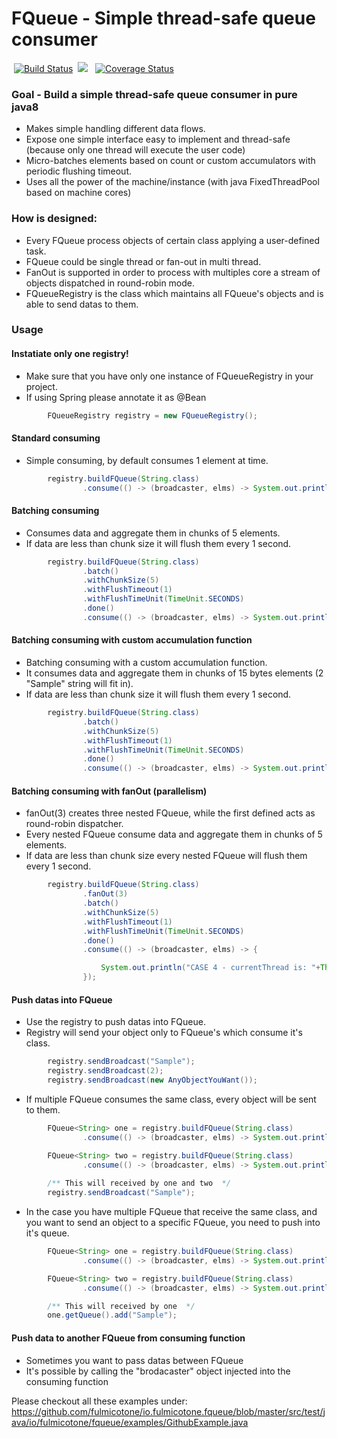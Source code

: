 # FQueue - Simple thread-safe queue consumer
&nbsp;[![Build Status](https://travis-ci.org/fulmicotone/io.fulmicotone.fqueue.svg?branch=master)](https://travis-ci.org/fulmicotone/io.fulmicotone.fqueue) &nbsp;[![](https://jitpack.io/v/fulmicotone/io.fulmicotone.fqueue.svg)](https://jitpack.io/#fulmicotone/io.fulmicotone.fqueue) &nbsp; [![Coverage Status](https://coveralls.io/repos/github/fulmicotone/io.fulmicotone.fqueue/badge.svg?branch=master)](https://coveralls.io/github/fulmicotone/io.fulmicotone.fqueue?branch=master)


### Goal - Build a simple thread-safe queue consumer in pure java8

- Makes simple handling different data flows.
- Expose one simple interface easy to implement and thread-safe (because only one thread will execute the user code)
- Micro-batches elements based on count or custom accumulators with periodic flushing timeout.
- Uses all the power of the machine/instance (with java FixedThreadPool based on machine cores)


### How is designed:

- Every FQueue process objects of certain class applying a user-defined task.
- FQueue could be single thread or fan-out in multi thread.
- FanOut is supported in order to process with multiples core a stream of objects dispatched in round-robin mode.
- FQueueRegistry is the class which maintains all FQueue's objects and is able to send datas to them.


### Usage

#### Instatiate only one registry!
- Make sure that you have only one instance of FQueueRegistry in your project.
- If using Spring please annotate it as @Bean

```java
        FQueueRegistry registry = new FQueueRegistry();
```



#### Standard consuming
- Simple consuming, by default consumes 1 element at time.

```java
        registry.buildFQueue(String.class)
                .consume(() -> (broadcaster, elms) -> System.out.println("CASE 1 - Elements batched are: "+elms.size()));

```


#### Batching consuming
- Consumes data and aggregate them in chunks of 5 elements.
- If data are less than chunk size it will flush them every 1 second.
```java
        registry.buildFQueue(String.class)
                .batch()
                .withChunkSize(5)
                .withFlushTimeout(1)
                .withFlushTimeUnit(TimeUnit.SECONDS)
                .done()
                .consume(() -> (broadcaster, elms) -> System.out.println("CASE 2 - Elements batched are: "+elms.size()));
```


#### Batching consuming with custom accumulation function
- Batching consuming with a custom accumulation function.
- It consumes data and aggregate them in chunks of 15 bytes elements (2 "Sample" string will fit in).
- If data are less than chunk size it will flush them every 1 second.
```java
        registry.buildFQueue(String.class)
                .batch()
                .withChunkSize(5)
                .withFlushTimeout(1)
                .withFlushTimeUnit(TimeUnit.SECONDS)
                .done()
                .consume(() -> (broadcaster, elms) -> System.out.println("CASE 2 - Elements batched are: "+elms.size()));
```


#### Batching consuming with fanOut (parallelism)
- fanOut(3) creates three nested FQueue, while the first defined acts as round-robin dispatcher.
- Every nested FQueue consume data and aggregate them in chunks of 5 elements.
- If data are less than chunk size every nested FQueue will flush them every 1 second.
```java
        registry.buildFQueue(String.class)
                .fanOut(3)
                .batch()
                .withChunkSize(5)
                .withFlushTimeout(1)
                .withFlushTimeUnit(TimeUnit.SECONDS)
                .done()
                .consume(() -> (broadcaster, elms) -> {

                    System.out.println("CASE 4 - currentThread is: "+Thread.currentThread().getName()+ " - Elements batched are: "+elms.size());
                });
```

#### Push datas into FQueue
- Use the registry to push datas into FQueue.
- Registry will send your object only to FQueue's which consume it's class.
```java
        registry.sendBroadcast("Sample");
        registry.sendBroadcast(2);
        registry.sendBroadcast(new AnyObjectYouWant());
```
- If multiple FQueue consumes the same class, every object will be sent to them.
```java
        FQueue<String> one = registry.buildFQueue(String.class)
                .consume(() -> (broadcaster, elms) -> System.out.println("ONE - Elements received are: " + elms.size()));

        FQueue<String> two = registry.buildFQueue(String.class)
                .consume(() -> (broadcaster, elms) -> System.out.println("TWO - Elements batched are: " + elms.size()));
        
        /** This will received by one and two  */
        registry.sendBroadcast("Sample");
```

- In the case you have multiple FQueue that receive the same class, and you want to send an object to a specific FQueue, you need to push into it's queue. 
```java
        FQueue<String> one = registry.buildFQueue(String.class)
                .consume(() -> (broadcaster, elms) -> System.out.println("ONE - Elements received are: " + elms.size()));

        FQueue<String> two = registry.buildFQueue(String.class)
                .consume(() -> (broadcaster, elms) -> System.out.println("TWO - Elements batched are: " + elms.size()));

        /** This will received by one  */
        one.getQueue().add("Sample");
```

#### Push data to another FQueue from consuming function
- Sometimes you want to pass datas between FQueue
- It's possible by calling the "brodacaster" object injected into the consuming function

Please checkout all these examples under:
https://github.com/fulmicotone/io.fulmicotone.fqueue/blob/master/src/test/java/io/fulmicotone/fqueue/examples/GithubExample.java